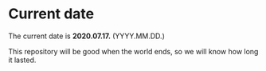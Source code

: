 # Current date

The current date is **2020.07.17.** (YYYY.MM.DD.)

This repository will be good when the world ends, so we will know how long it lasted.